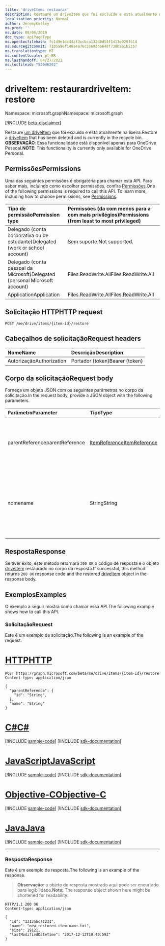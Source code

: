 ```yaml
---
title: 'driveItem: restaurar'
description: Restaure um driveItem que foi excluído e está atualmente na lixeira.
localization_priority: Normal
author: JeremyKelley
ms.prod: ''
ms.date: 08/06/2019
doc_type: apiPageType
ms.openlocfilehash: fc1d9e1dc44af3ccbca132d8d54f1413e029f614
ms.sourcegitcommit: 71b5a96f14984a76c386934b648f730baa1b2357
ms.translationtype: MT
ms.contentlocale: pt-BR
ms.lasthandoff: 04/27/2021
ms.locfileid: "52046262"
---
```

# <a name="driveitem-restore"></a><span data-ttu-id="e9d26-103">driveItem: restaurar</span><span class="sxs-lookup"><span data-stu-id="e9d26-103">driveItem: restore</span></span>

<span data-ttu-id="e9d26-104">Namespace: microsoft.graph</span><span class="sxs-lookup"><span data-stu-id="e9d26-104">Namespace: microsoft.graph</span></span>

[!INCLUDE [beta-disclaimer](../../includes/beta-disclaimer.md)]

<span data-ttu-id="e9d26-105">Restaure [um driveItem](../resources/driveitem.md) que foi excluído e está atualmente na lixeira.</span><span class="sxs-lookup"><span data-stu-id="e9d26-105">Restore a [driveItem](../resources/driveitem.md) that has been deleted and is currently in the recycle bin.</span></span> <span data-ttu-id="e9d26-106">**OBSERVAÇÃO**: Essa funcionalidade está disponível apenas para OneDrive Pessoal.</span><span class="sxs-lookup"><span data-stu-id="e9d26-106">**NOTE**: This functionality is currently only available for OneDrive Personal.</span></span>

## <a name="permissions"></a><span data-ttu-id="e9d26-107">Permissões</span><span class="sxs-lookup"><span data-stu-id="e9d26-107">Permissions</span></span>

<span data-ttu-id="e9d26-p102">Uma das seguintes permissões é obrigatória para chamar esta API. Para saber mais, incluindo como escolher permissões, confira [Permissões](/graph/permissions-reference).</span><span class="sxs-lookup"><span data-stu-id="e9d26-p102">One of the following permissions is required to call this API. To learn more, including how to choose permissions, see [Permissions](/graph/permissions-reference).</span></span>

| <span data-ttu-id="e9d26-110">Tipo de permissão</span><span class="sxs-lookup"><span data-stu-id="e9d26-110">Permission type</span></span>                        | <span data-ttu-id="e9d26-111">Permissões (da com menos para a com mais privilégios)</span><span class="sxs-lookup"><span data-stu-id="e9d26-111">Permissions (from least to most privileged)</span></span> |
|:---------------------------------------|:--------------------------------------------|
| <span data-ttu-id="e9d26-112">Delegado (conta corporativa ou de estudante)</span><span class="sxs-lookup"><span data-stu-id="e9d26-112">Delegated (work or school account)</span></span>     | <span data-ttu-id="e9d26-113">Sem suporte.</span><span class="sxs-lookup"><span data-stu-id="e9d26-113">Not supported.</span></span> |
| <span data-ttu-id="e9d26-114">Delegado (conta pessoal da Microsoft)</span><span class="sxs-lookup"><span data-stu-id="e9d26-114">Delegated (personal Microsoft account)</span></span> | <span data-ttu-id="e9d26-115">Files.ReadWrite.All</span><span class="sxs-lookup"><span data-stu-id="e9d26-115">Files.ReadWrite.All</span></span> |
| <span data-ttu-id="e9d26-116">Application</span><span class="sxs-lookup"><span data-stu-id="e9d26-116">Application</span></span>                            | <span data-ttu-id="e9d26-117">Files.ReadWrite.All</span><span class="sxs-lookup"><span data-stu-id="e9d26-117">Files.ReadWrite.All</span></span> |

## <a name="http-request"></a><span data-ttu-id="e9d26-118">Solicitação HTTP</span><span class="sxs-lookup"><span data-stu-id="e9d26-118">HTTP request</span></span>

<!-- { "blockType": "ignored" } -->

```http
POST /me/drive/items/{item-id}/restore
```

## <a name="request-headers"></a><span data-ttu-id="e9d26-119">Cabeçalhos de solicitação</span><span class="sxs-lookup"><span data-stu-id="e9d26-119">Request headers</span></span>

| <span data-ttu-id="e9d26-120">Nome</span><span class="sxs-lookup"><span data-stu-id="e9d26-120">Name</span></span>          | <span data-ttu-id="e9d26-121">Descrição</span><span class="sxs-lookup"><span data-stu-id="e9d26-121">Description</span></span>   |
|:--------------|:--------------|
| <span data-ttu-id="e9d26-122">Autorização</span><span class="sxs-lookup"><span data-stu-id="e9d26-122">Authorization</span></span> | <span data-ttu-id="e9d26-123">Portador {token}</span><span class="sxs-lookup"><span data-stu-id="e9d26-123">Bearer {token}</span></span> |

## <a name="request-body"></a><span data-ttu-id="e9d26-124">Corpo da solicitação</span><span class="sxs-lookup"><span data-stu-id="e9d26-124">Request body</span></span>

<span data-ttu-id="e9d26-125">Forneça um objeto JSON com os seguintes parâmetros no corpo da solicitação.</span><span class="sxs-lookup"><span data-stu-id="e9d26-125">In the request body, provide a JSON object with the following parameters.</span></span>

| <span data-ttu-id="e9d26-126">Parâmetro</span><span class="sxs-lookup"><span data-stu-id="e9d26-126">Parameter</span></span>     | <span data-ttu-id="e9d26-127">Tipo</span><span class="sxs-lookup"><span data-stu-id="e9d26-127">Type</span></span>                                         | <span data-ttu-id="e9d26-128">Descrição</span><span class="sxs-lookup"><span data-stu-id="e9d26-128">Description</span></span> |
|:--------------|:---------------------------------------------|:------------|
|<span data-ttu-id="e9d26-129">parentReference</span><span class="sxs-lookup"><span data-stu-id="e9d26-129">parentReference</span></span>|[<span data-ttu-id="e9d26-130">ItemReference</span><span class="sxs-lookup"><span data-stu-id="e9d26-130">ItemReference</span></span>](../resources/itemreference.md)| <span data-ttu-id="e9d26-131">Opcional.</span><span class="sxs-lookup"><span data-stu-id="e9d26-131">Optional.</span></span> <span data-ttu-id="e9d26-132">Referência ao item pai ao que o item excluído será restaurado.</span><span class="sxs-lookup"><span data-stu-id="e9d26-132">Reference to the parent item the deleted item will be restored to.</span></span> |
|<span data-ttu-id="e9d26-133">nome</span><span class="sxs-lookup"><span data-stu-id="e9d26-133">name</span></span>           |<span data-ttu-id="e9d26-134">String</span><span class="sxs-lookup"><span data-stu-id="e9d26-134">String</span></span>                                        | <span data-ttu-id="e9d26-135">Opcional.</span><span class="sxs-lookup"><span data-stu-id="e9d26-135">Optional.</span></span> <span data-ttu-id="e9d26-136">O novo nome do item restaurado.</span><span class="sxs-lookup"><span data-stu-id="e9d26-136">The new name for the restored item.</span></span> <span data-ttu-id="e9d26-137">Se isso não for fornecido, será usado o mesmo nome que o original.</span><span class="sxs-lookup"><span data-stu-id="e9d26-137">If this isn't provided, the same name will be used as the original.</span></span> |

## <a name="response"></a><span data-ttu-id="e9d26-138">Resposta</span><span class="sxs-lookup"><span data-stu-id="e9d26-138">Response</span></span>

<span data-ttu-id="e9d26-139">Se tiver êxito, este método retornará `200 OK` o código de resposta e o objeto [driveItem](../resources/driveitem.md) restaurado no corpo da resposta.</span><span class="sxs-lookup"><span data-stu-id="e9d26-139">If successful, this method returns `200 OK` response code and the restored [driveItem](../resources/driveitem.md) object in the response body.</span></span>

## <a name="examples"></a><span data-ttu-id="e9d26-140">Exemplos</span><span class="sxs-lookup"><span data-stu-id="e9d26-140">Examples</span></span>

<span data-ttu-id="e9d26-141">O exemplo a seguir mostra como chamar essa API.</span><span class="sxs-lookup"><span data-stu-id="e9d26-141">The following example shows how to call this API.</span></span>

### <a name="request"></a><span data-ttu-id="e9d26-142">Solicitação</span><span class="sxs-lookup"><span data-stu-id="e9d26-142">Request</span></span>

<span data-ttu-id="e9d26-143">Este é um exemplo de solicitação.</span><span class="sxs-lookup"><span data-stu-id="e9d26-143">The following is an example of the request.</span></span>

# <a name="http"></a>[<span data-ttu-id="e9d26-144">HTTP</span><span class="sxs-lookup"><span data-stu-id="e9d26-144">HTTP</span></span>](#tab/http)
<!-- {
  "blockType": "request",
  "name": "restore-item",
  "scopes": "files.readwrite",
  "target": "action"
}-->

```http
POST https://graph.microsoft.com/beta/me/drive/items/{item-id}/restore
Content-type: application/json

{
  "parentReference": {
    "id": "String",
  },
  "name": "String"
}
```
# <a name="c"></a>[<span data-ttu-id="e9d26-145">C#</span><span class="sxs-lookup"><span data-stu-id="e9d26-145">C#</span></span>](#tab/csharp)
[!INCLUDE [sample-code](../includes/snippets/csharp/restore-item-csharp-snippets.md)]
[!INCLUDE [sdk-documentation](../includes/snippets/snippets-sdk-documentation-link.md)]

# <a name="javascript"></a>[<span data-ttu-id="e9d26-146">JavaScript</span><span class="sxs-lookup"><span data-stu-id="e9d26-146">JavaScript</span></span>](#tab/javascript)
[!INCLUDE [sample-code](../includes/snippets/javascript/restore-item-javascript-snippets.md)]
[!INCLUDE [sdk-documentation](../includes/snippets/snippets-sdk-documentation-link.md)]

# <a name="objective-c"></a>[<span data-ttu-id="e9d26-147">Objective-C</span><span class="sxs-lookup"><span data-stu-id="e9d26-147">Objective-C</span></span>](#tab/objc)
[!INCLUDE [sample-code](../includes/snippets/objc/restore-item-objc-snippets.md)]
[!INCLUDE [sdk-documentation](../includes/snippets/snippets-sdk-documentation-link.md)]

# <a name="java"></a>[<span data-ttu-id="e9d26-148">Java</span><span class="sxs-lookup"><span data-stu-id="e9d26-148">Java</span></span>](#tab/java)
[!INCLUDE [sample-code](../includes/snippets/java/restore-item-java-snippets.md)]
[!INCLUDE [sdk-documentation](../includes/snippets/snippets-sdk-documentation-link.md)]

---


### <a name="response"></a><span data-ttu-id="e9d26-149">Resposta</span><span class="sxs-lookup"><span data-stu-id="e9d26-149">Response</span></span>

<span data-ttu-id="e9d26-150">Este é um exemplo de resposta.</span><span class="sxs-lookup"><span data-stu-id="e9d26-150">The following is an example of the response.</span></span>

> <span data-ttu-id="e9d26-151">**Observação:** o objeto de resposta mostrado aqui pode ser encurtado para legibilidade.</span><span class="sxs-lookup"><span data-stu-id="e9d26-151">**Note:** The response object shown here might be shortened for readability.</span></span>

<!-- {
  "blockType": "response",
  "truncated": true,
  "@odata.type": "microsoft.graph.driveItem"
} -->

```http
HTTP/1.1 200 OK
Content-type: application/json

{
  "id": "1312abc!1231",
  "name": "new-restored-item-name.txt",
  "size": 19121,
  "lastModifiedDateTime": "2017-12-12T10:40:59Z"
}
```

<!-- uuid: 16cd6b66-4b1a-43a1-adaf-3a886856ed98
2019-02-04 14:57:30 UTC -->
<!-- {
  "type": "#page.annotation",
  "description": "Restore a DriveItem.",
  "keywords": "retore,item,driveitem",
  "section": "documentation",
  "tocPath": "Items/Restore"
}-->


